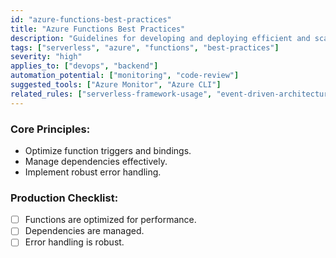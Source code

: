 ```yaml
---
id: "azure-functions-best-practices"
title: "Azure Functions Best Practices"
description: "Guidelines for developing and deploying efficient and scalable Azure Functions."
tags: ["serverless", "azure", "functions", "best-practices"]
severity: "high"
applies_to: ["devops", "backend"]
automation_potential: ["monitoring", "code-review"]
suggested_tools: ["Azure Monitor", "Azure CLI"]
related_rules: ["serverless-framework-usage", "event-driven-architecture-principles"]
---
```


### Core Principles:
- Optimize function triggers and bindings.
- Manage dependencies effectively.
- Implement robust error handling.

### Production Checklist:
- [ ] Functions are optimized for performance.
- [ ] Dependencies are managed.
- [ ] Error handling is robust.

